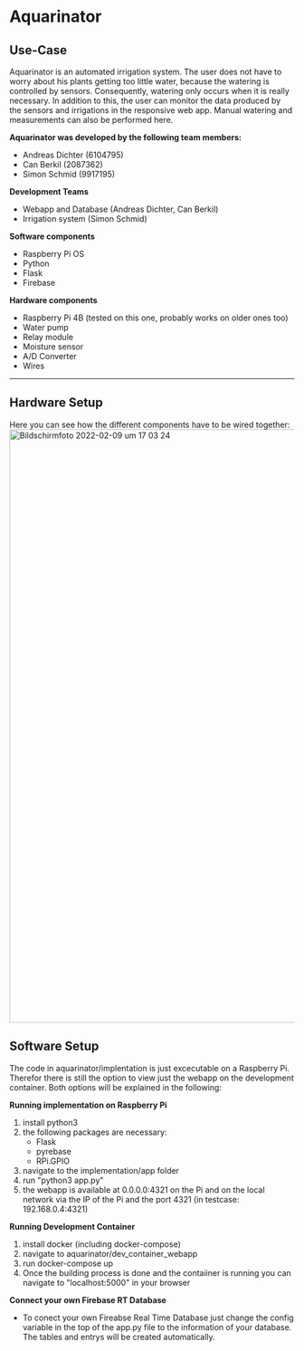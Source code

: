 # Aquarinator

## Use-Case
Aquarinator is an automated irrigation system. The user does not have to worry about his plants getting too little water, because the watering is controlled by sensors. Consequently, watering only occurs when it is really necessary. In addition to this, the user can monitor the data produced by the sensors and irrigations in the responsive web app. Manual watering and measurements can also be performed here.

**Aquarinator was developed by the following team members:**
- Andreas Dichter (6104795)
- Can Berkil (2087362)
- Simon Schmid (9917195)

**Development Teams**
- Webapp and Database (Andreas Dichter, Can Berkil)
- Irrigation system (Simon Schmid)

**Software components**
- Raspberry Pi OS
- Python
- Flask
- Firebase

**Hardware components**
- Raspberry Pi 4B (tested on this one, probably works on older ones too)
- Water pump
- Relay module
- Moisture sensor
- A/D Converter
- Wires

** **
## Hardware Setup
Here you can see how the different components have to be wired together:
<img width="1049" alt="Bildschirmfoto 2022-02-09 um 17 03 24" src="https://user-images.githubusercontent.com/61969721/153240309-14dfd319-495d-465a-b8f8-ecee8bad288a.png">

## Software Setup
The code in aquarinator/implentation is just excecutable on a Raspberry Pi. Therefor there is still the option to view just the webapp on the development container. Both options will be explained in the following:


**Running implementation on Raspberry Pi**
1. install python3
2. the following packages are necessary:
    - Flask
    - pyrebase
    - RPi.GPIO
3. navigate to the implementation/app folder
4. run "python3 app.py"
5. the webapp is available at 0.0.0.0:4321 on the Pi and on the local network via the IP of the Pi and the port 4321 (in testcase: 192.168.0.4:4321)

**Running Development Container**
1. install docker (including docker-compose)
2. navigate to aquarinator/dev_container_webapp
3. run docker-compose up
4. Once the building process is done and the contaiiner is running you can navigate to "localhost:5000" in your browser

**Connect your own Firebase RT Database**
- To conect your own Fireabse Real Time Database just change the config variable in the top of the app.py file to the information of your database. The tables and entrys will be created automatically.
